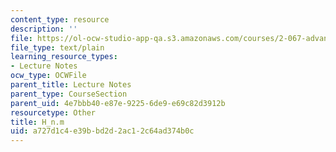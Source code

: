 ```yaml
---
content_type: resource
description: ''
file: https://ol-ocw-studio-app-qa.s3.amazonaws.com/courses/2-067-advanced-structural-dynamics-and-acoustics-13-811-spring-2004/a727d1c4e39bbd2d2ac12c64ad374b0c_H_n.m
file_type: text/plain
learning_resource_types:
- Lecture Notes
ocw_type: OCWFile
parent_title: Lecture Notes
parent_type: CourseSection
parent_uid: 4e7bbb40-e87e-9225-6de9-e69c82d3912b
resourcetype: Other
title: H_n.m
uid: a727d1c4-e39b-bd2d-2ac1-2c64ad374b0c
---
```

